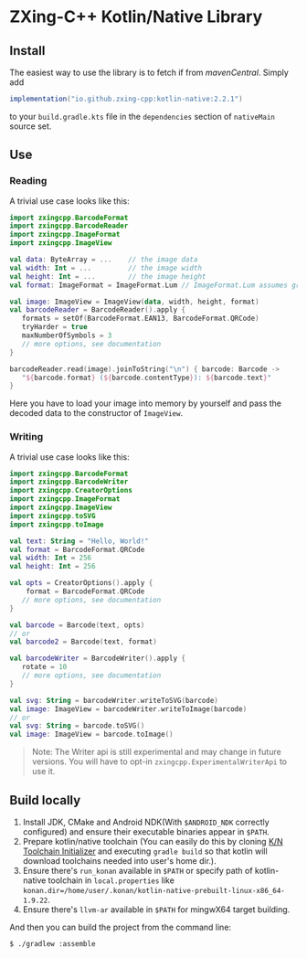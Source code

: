 # ZXing-C++ Kotlin/Native Library

## Install

The easiest way to use the library is to fetch if from _mavenCentral_. Simply add

```gradle
implementation("io.github.zxing-cpp:kotlin-native:2.2.1")
```

to your `build.gradle.kts` file in the `dependencies` section of `nativeMain` source set.

## Use

### Reading

A trivial use case looks like this:

```kotlin
import zxingcpp.BarcodeFormat
import zxingcpp.BarcodeReader
import zxingcpp.ImageFormat
import zxingcpp.ImageView

val data: ByteArray = ...    // the image data
val width: Int = ...         // the image width
val height: Int = ...        // the image height
val format: ImageFormat = ImageFormat.Lum // ImageFormat.Lum assumes grey scale image data

val image: ImageView = ImageView(data, width, height, format)
val barcodeReader = BarcodeReader().apply {
   formats = setOf(BarcodeFormat.EAN13, BarcodeFormat.QRCode)
   tryHarder = true
   maxNumberOfSymbols = 3
   // more options, see documentation
}

barcodeReader.read(image).joinToString("\n") { barcode: Barcode ->
   "${barcode.format} (${barcode.contentType}): ${barcode.text}"
}
```

Here you have to load your image into memory by yourself and pass the decoded data to the constructor of `ImageView`.

### Writing

A trivial use case looks like this:

```kotlin
import zxingcpp.BarcodeFormat
import zxingcpp.BarcodeWriter
import zxingcpp.CreatorOptions
import zxingcpp.ImageFormat
import zxingcpp.ImageView
import zxingcpp.toSVG
import zxingcpp.toImage

val text: String = "Hello, World!"
val format = BarcodeFormat.QRCode
val width: Int = 256
val height: Int = 256

val opts = CreatorOptions().apply {
    format = BarcodeFormat.QRCode
   // more options, see documentation
}

val barcode = Barcode(text, opts)
// or
val barcode2 = Barcode(text, format)

val barcodeWriter = BarcodeWriter().apply {
   rotate = 10
   // more options, see documentation
}

val svg: String = barcodeWriter.writeToSVG(barcode)
val image: ImageView = barcodeWriter.writeToImage(barcode)
// or
val svg: String = barcode.toSVG()
val image: ImageView = barcode.toImage()
```

> Note: The Writer api is still experimental and may change in future versions.
> You will have to opt-in `zxingcpp.ExperimentalWriterApi` to use it.

## Build locally

1. Install JDK, CMake and Android NDK(With `$ANDROID_NDK` correctly configured) and ensure their
   executable binaries appear in `$PATH`.
2. Prepare kotlin/native toolchain (You can easily do this by cloning
   [K/N Toolchain Initializer](https://github.com/ISNing/kn-toolchain-initializer) and executing `gradle build`
   so that kotlin will download toolchains needed into user's home dir.).
3. Ensure there's `run_konan` available in `$PATH` or specify path of kotlin-native toolchain in `local.properties`
   like `konan.dir=/home/user/.konan/kotlin-native-prebuilt-linux-x86_64-1.9.22`.
4. Ensure there's `llvm-ar` available in `$PATH` for mingwX64 target building.

And then you can build the project from the command line:

	$ ./gradlew :assemble
